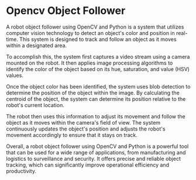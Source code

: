 # Opencv Object Follower

A robot object follower using OpenCV and Python is a system that utilizes computer vision technology to detect an object's color and position in real-time. This system is designed to track and follow an object as it moves within a designated area.

To accomplish this, the system first captures a video stream using a camera mounted on the robot. It then applies image processing algorithms to identify the color of the object based on its hue, saturation, and value (HSV) values.

Once the object color has been identified, the system uses blob detection to determine the position of the object within the image. By calculating the centroid of the object, the system can determine its position relative to the robot's current location.

The robot then uses this information to adjust its movement and follow the object as it moves within the camera's field of view. The system continuously updates the object's position and adjusts the robot's movement accordingly to ensure that it stays on track.

Overall, a robot object follower using OpenCV and Python is a powerful tool that can be used for a wide range of applications, from manufacturing and logistics to surveillance and security. It offers precise and reliable object tracking, which can significantly improve operational efficiency and productivity.
